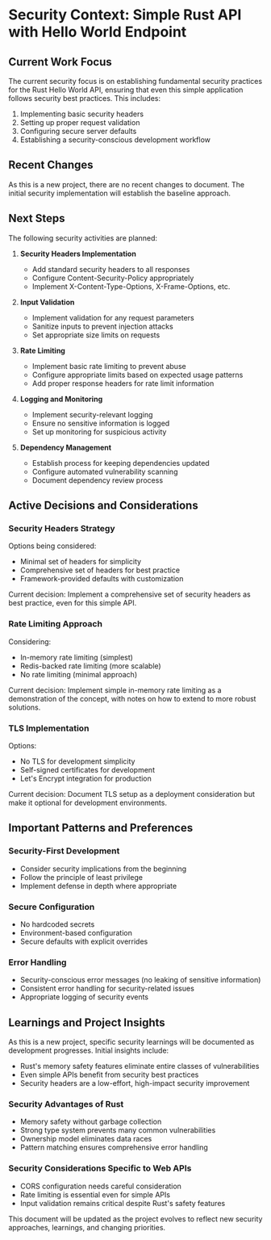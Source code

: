 # Security Context: Simple Rust API with Hello World Endpoint

## Current Work Focus
The current security focus is on establishing fundamental security practices for the Rust Hello World API, ensuring that even this simple application follows security best practices. This includes:

1. Implementing basic security headers
2. Setting up proper request validation
3. Configuring secure server defaults
4. Establishing a security-conscious development workflow

## Recent Changes
As this is a new project, there are no recent changes to document. The initial security implementation will establish the baseline approach.

## Next Steps
The following security activities are planned:

1. **Security Headers Implementation**
   - Add standard security headers to all responses
   - Configure Content-Security-Policy appropriately
   - Implement X-Content-Type-Options, X-Frame-Options, etc.

2. **Input Validation**
   - Implement validation for any request parameters
   - Sanitize inputs to prevent injection attacks
   - Set appropriate size limits on requests

3. **Rate Limiting**
   - Implement basic rate limiting to prevent abuse
   - Configure appropriate limits based on expected usage patterns
   - Add proper response headers for rate limit information

4. **Logging and Monitoring**
   - Implement security-relevant logging
   - Ensure no sensitive information is logged
   - Set up monitoring for suspicious activity

5. **Dependency Management**
   - Establish process for keeping dependencies updated
   - Configure automated vulnerability scanning
   - Document dependency review process

## Active Decisions and Considerations

### Security Headers Strategy
Options being considered:
- Minimal set of headers for simplicity
- Comprehensive set of headers for best practice
- Framework-provided defaults with customization

Current decision: Implement a comprehensive set of security headers as best practice, even for this simple API.

### Rate Limiting Approach
Considering:
- In-memory rate limiting (simplest)
- Redis-backed rate limiting (more scalable)
- No rate limiting (minimal approach)

Current decision: Implement simple in-memory rate limiting as a demonstration of the concept, with notes on how to extend to more robust solutions.

### TLS Implementation
Options:
- No TLS for development simplicity
- Self-signed certificates for development
- Let's Encrypt integration for production

Current decision: Document TLS setup as a deployment consideration but make it optional for development environments.

## Important Patterns and Preferences

### Security-First Development
- Consider security implications from the beginning
- Follow the principle of least privilege
- Implement defense in depth where appropriate

### Secure Configuration
- No hardcoded secrets
- Environment-based configuration
- Secure defaults with explicit overrides

### Error Handling
- Security-conscious error messages (no leaking of sensitive information)
- Consistent error handling for security-related issues
- Appropriate logging of security events

## Learnings and Project Insights

As this is a new project, specific security learnings will be documented as development progresses. Initial insights include:

- Rust's memory safety features eliminate entire classes of vulnerabilities
- Even simple APIs benefit from security best practices
- Security headers are a low-effort, high-impact security improvement

### Security Advantages of Rust
- Memory safety without garbage collection
- Strong type system prevents many common vulnerabilities
- Ownership model eliminates data races
- Pattern matching ensures comprehensive error handling

### Security Considerations Specific to Web APIs
- CORS configuration needs careful consideration
- Rate limiting is essential even for simple APIs
- Input validation remains critical despite Rust's safety features

This document will be updated as the project evolves to reflect new security approaches, learnings, and changing priorities.
